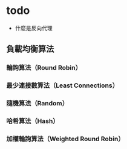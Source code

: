 # todo
* 什麼是反向代理


## 負載均衡算法
### 輪詢算法（Round Robin）
### 最少連接數算法（Least Connections）
### 隨機算法（Random）
### 哈希算法（Hash）
### 加權輪詢算法（Weighted Round Robin）

